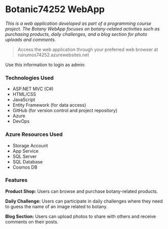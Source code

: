 # Botanic74252 WebApp

_This is a web application developed as part of a programming course project. The Botany WebApp focuses on botany-related activities such as purchasing products, daily challenges, and a blog section for photo uploads and comments._

> Access the web application through your preferred web browser at ruirumos74252.azurewebsites.net

Use this information to login as admin:

### Technologies Used
* ASP.NET MVC (C#)
* HTML/CSS
* JavaScript
* Entity Framework (for data access)
* GitHub (for version control and project repository)
* Azure
* DevOps

### Azure Resources Used
* Storage Account
* App Service
* SQL Server
* SQL Database
* Cosmos DB

  
### Features
**Product Shop:** Users can browse and purchase botany-related products.

**Daily Challenge:** Users can participate in daily challenges where they need to guess the name of an image related to botany.

**Blog Section:** Users can upload photos to share with others and receive comments on their posts.

